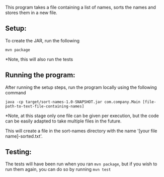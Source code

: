 This program takes a file containing a list of names, sorts the names and stores them in a new file.

<h2>Setup:</h2>

To create the JAR, run the following

`mvn package`

*Note, this will also run the tests

<h2>Running the program:</h2>

After running the setup steps, run the program locally using the following command

`java -cp target/sort-names-1.0-SNAPSHOT.jar com.company.Main [file-path-to-text-file-containing-names]`

*Note, at this stage only one file can be given per execution, but the code can be easily adapted to take multiple files in the future.

This will create a file in the sort-names directory with the name '[your file name]-sorted.txt'.

<h2>Testing:</h2>

The tests will have been run when you ran `mvn package`, but if you wish to run them again, you can do so by running `mvn test`
